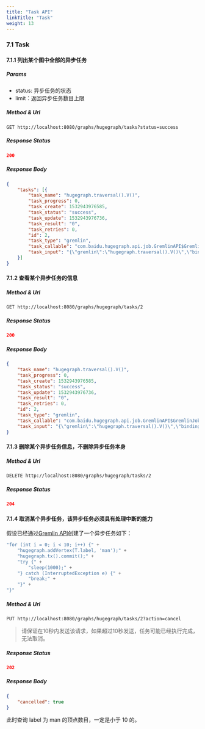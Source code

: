 ```yaml
---
title: "Task API"
linkTitle: "Task"
weight: 13
---
```


### 7.1 Task

#### 7.1.1 列出某个图中全部的异步任务

##### Params

- status: 异步任务的状态
- limit：返回异步任务数目上限

##### Method & Url

```
GET http://localhost:8080/graphs/hugegraph/tasks?status=success
```

##### Response Status

```json
200
```

##### Response Body

```json
{
	"tasks": [{
		"task_name": "hugegraph.traversal().V()",
		"task_progress": 0,
		"task_create": 1532943976585,
		"task_status": "success",
		"task_update": 1532943976736,
		"task_result": "0",
		"task_retries": 0,
		"id": 2,
		"task_type": "gremlin",
		"task_callable": "com.baidu.hugegraph.api.job.GremlinAPI$GremlinJob",
		"task_input": "{\"gremlin\":\"hugegraph.traversal().V()\",\"bindings\":{},\"language\":\"gremlin-groovy\",\"aliases\":{\"hugegraph\":\"graph\"}}"
	}]
}
```

#### 7.1.2 查看某个异步任务的信息

##### Method & Url

```
GET http://localhost:8080/graphs/hugegraph/tasks/2
```

##### Response Status

```json
200
```

##### Response Body

```json
{
	"task_name": "hugegraph.traversal().V()",
	"task_progress": 0,
	"task_create": 1532943976585,
	"task_status": "success",
	"task_update": 1532943976736,
	"task_result": "0",
	"task_retries": 0,
	"id": 2,
	"task_type": "gremlin",
	"task_callable": "com.baidu.hugegraph.api.job.GremlinAPI$GremlinJob",
	"task_input": "{\"gremlin\":\"hugegraph.traversal().V()\",\"bindings\":{},\"language\":\"gremlin-groovy\",\"aliases\":{\"hugegraph\":\"graph\"}}"
}
```

#### 7.1.3 删除某个异步任务信息，**不删除异步任务本身**

##### Method & Url

```
DELETE http://localhost:8080/graphs/hugegraph/tasks/2
```

##### Response Status

```json
204
```

#### 7.1.4 取消某个异步任务，**该异步任务必须具有处理中断的能力**

假设已经通过[Gremlin API](../gremlin)创建了一个异步任务如下：

```groovy
"for (int i = 0; i < 10; i++) {" +
    "hugegraph.addVertex(T.label, 'man');" +
    "hugegraph.tx().commit();" +
    "try {" +
        "sleep(1000);" +
    "} catch (InterruptedException e) {" +
        "break;" +
    "}" +
"}"
```

##### Method & Url

```
PUT http://localhost:8080/graphs/hugegraph/tasks/2?action=cancel
```

> 请保证在10秒内发送该请求，如果超过10秒发送，任务可能已经执行完成，无法取消。

##### Response Status

```json
202
```

##### Response Body

```json
{
    "cancelled": true
}
```

此时查询 label 为 man 的顶点数目，一定是小于 10 的。
